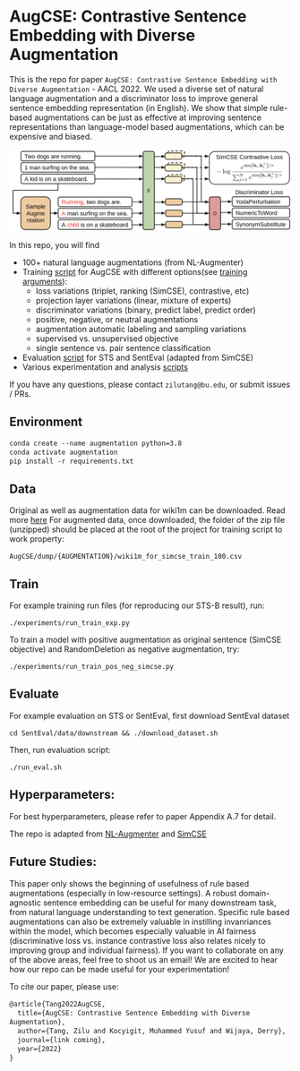 # AugCSE: Contrastive Sentence Embedding with Diverse Augmentation

This is the repo for paper `AugCSE: Contrastive Sentence Embedding with Diverse Augmentation` - AACL 2022.
We used a diverse set of natural language augmentation and a discriminator loss to improve general sentence embedding 
representation (in English). We show that simple rule-based augmentations can be just as effective at improving sentence
representations than language-model based augmentations, which can be expensive and biased.

![Architecture](architecture.png)

In this repo, you will find 
- 100+ natural language augmentations (from NL-Augmenter)
- Training [script](./train.py) for AugCSE with different options(see [training arguments]()):
  - loss variations (triplet, ranking (SimCSE), contrastive, etc)
  - projection layer variations (linear, mixture of experts)
  - discriminator variations (binary, predict label, predict order)
  - positive, negative, or neutral augmentations
  - augmentation automatic labeling and sampling variations
  - supervised vs. unsupervised objective
  - single sentence vs. pair sentence classification
- Evaluation [script](./evaluate_sentence_embedding.py) for STS and SentEval (adapted from SimCSE)
- Various experimentation and analysis [scripts](./analysis)

If you have any questions, please contact `zilutang@bu.edu`, or submit issues / PRs.


## Environment

```commandline
conda create --name augmentation python=3.8
conda activate augmentation
pip install -r requirements.txt
```

## Data

Original as well as augmentation data for wiki1m can be downloaded. Read more [here]((./data/README_2.md))
For augmented data, once downloaded, the folder of the zip file (unzipped) should be placed at the root of the project
for training script to work property:
```commandline
AugCSE/dump/{AUGMENTATION}/wiki1m_for_simcse_train_100.csv
```


## Train
For example training run files (for reproducing our STS-B result), run:
```commandline
./experiments/run_train_exp.py
```

To train a model with positive augmentation as original sentence (SimCSE objective) and RandomDeletion
as negative augmentation, try:
```commandline
./experiments/run_train_pos_neg_simcse.py
```

## Evaluate
For example evaluation on STS or SentEval, first download SentEval dataset
```commandline
cd SentEval/data/downstream && ./download_dataset.sh
```

Then, run evaluation script: 
```commandline
./run_eval.sh
```

## Hyperparameters:

For best hyperparameters, please refer to paper Appendix A.7 for detail.


The repo is adapted from [NL-Augmenter](https://github.com/GEM-benchmark/NL-Augmenter) and [SimCSE](https://github.com/princeton-nlp/SimCSE)

## Future Studies:

This paper only shows the beginning of usefulness of rule based augmentations (especially in low-resource settings). A 
robust domain-agnostic sentence embedding can be useful for many downstream task, from natural language understanding to
text generation. Specific rule based augmentations can also be extremely valuable in instilling invanriances within the 
model, which becomes especially valuable in AI fairness (discriminative loss vs. instance contrastive loss also relates
nicely to improving group and individual fairness). If you want to collaborate on any of the above areas, feel free to 
shoot us an email! We are excited to hear how our repo can be made useful for your experimentation!


To cite our paper, please use:
```
@article{Tang2022AugCSE,
  title={AugCSE: Contrastive Sentence Embedding with Diverse Augmentation},
  author={Tang, Zilu and Kocyigit, Muhammed Yusuf and Wijaya, Derry},
  journal={link coming},
  year={2022}
}

```

